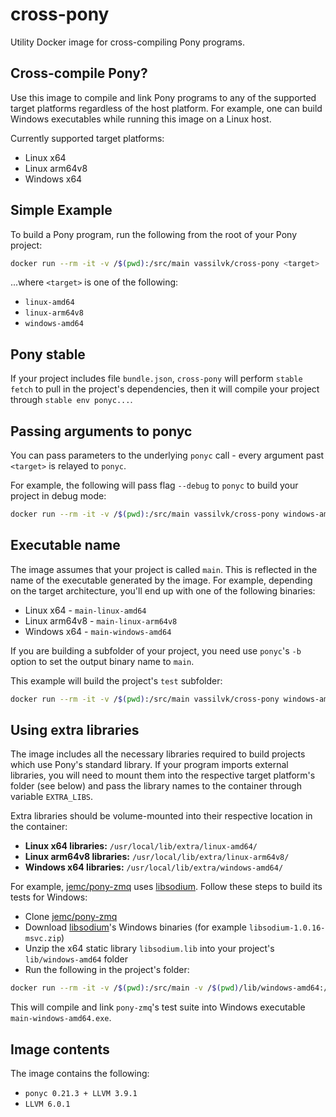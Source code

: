# cross-pony

Utility Docker image for cross-compiling Pony programs.

Cross-compile Pony?
-------------------

Use this image to compile and link Pony programs to any of the supported target platforms regardless of the host platform.
For example, one can build Windows executables while running this image on a Linux host.

Currently supported target platforms:

- Linux x64
- Linux arm64v8
- Windows x64


Simple Example
--------------

To build a Pony program, run the following from the root of your Pony project:

```bash
docker run --rm -it -v /$(pwd):/src/main vassilvk/cross-pony <target>
```

...where `<target>` is one of the following:

- `linux-amd64`
- `linux-arm64v8`
- `windows-amd64`


Pony stable
-----------

If your project includes file `bundle.json`, `cross-pony` will perform `stable fetch` to pull in the project's dependencies,
then it will compile your project through `stable env ponyc...`.


Passing arguments to ponyc
--------------------------

You can pass parameters to the underlying `ponyc` call - every argument past `<target>` is relayed to `ponyc`.

For example, the following will pass flag `--debug` to `ponyc` to build your project in debug mode:

```bash
docker run --rm -it -v /$(pwd):/src/main vassilvk/cross-pony windows-amd64 --debug
```


Executable name
---------------

The image assumes that your project is called `main`. This is reflected in the name of the executable generated by the image.
For example, depending on the target architecture, you'll end up with one of the following binaries:

- Linux x64 - `main-linux-amd64`
- Linux arm64v8 - `main-linux-arm64v8`
- Windows x64 - `main-windows-amd64`

If you are building a subfolder of your project, you need use `ponyc`'s `-b` option to set the output binary name to `main`.

This example will build the project's `test` subfolder:

```bash
docker run --rm -it -v /$(pwd):/src/main vassilvk/cross-pony windows-amd64 ./test -b main
```


Using extra libraries
---------------------

The image includes all the necessary libraries required to build projects which use Pony's standard library.
If your program imports external libraries, you will need to mount them into the respective target platform's folder (see below)
and pass the library names to the container through variable `EXTRA_LIBS`.

Extra libraries should be volume-mounted into their respective location in the container:
- **Linux x64 libraries:** `/usr/local/lib/extra/linux-amd64/`
- **Linux arm64v8 libraries:** `/usr/local/lib/extra/linux-arm64v8/`
- **Windows x64 libraries:** `/usr/local/lib/extra/windows-amd64/`

For example, [jemc/pony-zmq](https://github.com/jemc/pony-zmq) uses [libsodium](https://download.libsodium.org/doc/).
Follow these steps to build its tests for Windows:

* Clone [jemc/pony-zmq](https://github.com/jemc/pony-zmq)
* Download [libsodium](https://download.libsodium.org/libsodium/releases/)'s Windows binaries (for example `libsodium-1.0.16-msvc.zip`)
* Unzip the x64 static library `libsodium.lib` into your project's `lib/windows-amd64` folder
* Run the following in the project's folder:

```bash
docker run --rm -it -v /$(pwd):/src/main -v /$(pwd)/lib/windows-amd64:/usr/local/lib/extra/windows-amd64 -e EXTRA_LIBS="libsodium" vassilvk/cross-pony windows-amd64 zmq/test -b main
```

This will compile and link `pony-zmq`'s test suite into Windows executable `main-windows-amd64.exe`.

Image contents
--------------

The image contains the following:

* `ponyc 0.21.3 + LLVM 3.9.1`
* `LLVM 6.0.1`